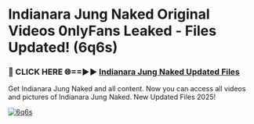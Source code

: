 # Indianara Jung Naked Original Videos 0nlyFans Leaked - Files Updated! (6q6s)

<h3>🔴 CLICK HERE 🌐==►► <a href="https://tinyurl.com/up5wt9bj" rel="nofollow">Indianara Jung Naked Updated Files</a></h3>

Get Indianara Jung Naked and all content. Now you can access all videos and pictures of Indianara Jung Naked. New Updated Files 2025!

[![6q6s](https://i.imgur.com/ABiUzMV.gif)](https://tinyurl.com/up5wt9bj)
